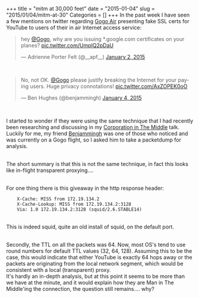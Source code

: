 +++
title = "mitm at 30,000 feet"
date = "2015-01-04"
slug = "2015/01/04/mitm-at-30"
Categories = []
+++
In the past week I have seen a few mentions on twitter regarding <a href="http://twitter.com/gogo">Gogo Air</a> presenting fake SSL certs for YouTube to users of their in air Internet access service:<br /><!-- More -->

<blockquote class="twitter-tweet" lang="en"><p>hey <a href="https://twitter.com/Gogo">@Gogo</a>, why are you issuing *.google.com certificates on your planes? <a href="http://t.co/UmpIQ2pDaU">pic.twitter.com/UmpIQ2pDaU</a></p>&mdash; Adrienne Porter Felt (@__apf__) <a href="https://twitter.com/__apf__/status/551083956326920192">January 2, 2015</a></blockquote>
<script async src="//platform.twitter.com/widgets.js" charset="utf-8"></script>

<br />

<blockquote class="twitter-tweet" lang="en"><p>No, not OK. <a href="https://twitter.com/Gogo">@Gogo</a> please justify breaking the Internet for your paying users. Huge privacy connotations! <a href="http://t.co/AxZOPEK0oO">pic.twitter.com/AxZOPEK0oO</a></p>&mdash; Ben Hughes (@benjammingh) <a href="https://twitter.com/benjammingh/status/551589274123247616">January 4, 2015</a></blockquote>
<script async src="//platform.twitter.com/widgets.js" charset="utf-8"></script>

<br />

I started to wonder if they were using the same technique that I had recently been researching and discussing in my <a href="http://blog.squarelemon.com/blog/2014/10/29/corporation-in-the-middle/">Corporation in The Middle</a> talk.  Luckily for me, my friend <a href="https://twitter.com/benjammingh/">Benjammingh</a> was one of those who noticed and was currently on a Gogo flight, so I asked him to take a packetdump for analysis.<br /><br /><!-- More -->

The short summary is that this is not the same technique, in fact this looks like in-flight transparent proxying....<br /><br />

For one thing there is this giveaway in the http response header:<br />

		X-Cache: MISS from 172.19.134.2
		X-Cache-Lookup: MISS from 172.19.134.2:3128
		Via: 1.0 172.19.134.2:3128 (squid/2.6.STABLE14)

<br />
This is indeed squid, quite an old install of squid, on the default port.<br /><br />

Secondly, the TTL on all the packets was 64.  Now, most OS's tend to use round numbers for default TTL values (32, 64, 128).  Assuming this to be the case, this would indicate that either YouTube is exactly 64 hops away or the packets are originating from the local network segment, which would be consistent with a local (transparent) proxy.
<br />
It's hardly an in-depth analysis, but at this point it seems to be more than we have at the minute, and it would explain how they are Man in The Middle'ing the connection, the question still remains.... why?
